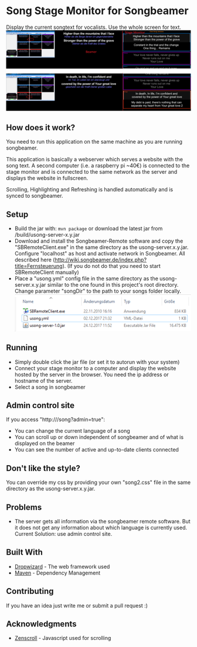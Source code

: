 # Song Stage Monitor for Songbeamer

Display the current songtext for vocalists. Use the whole screen for text.
![Alt text](/screenshot.png?raw=true "Screenshots")


## How does it work?

You need to run this application on the same machine as you are running songbeamer. 

This application is basically a webserver which serves a website with the song text. 
A second computer (i.e. a raspberry pi ~40€) is connected to the stage monitor and is connected to the same network 
as the server and displays the website in fullscreen.

Scrolling, Highlighting and Refreshing is handled automatically and is synced to songbeamer.

## Setup
* Build the jar with: ```mvn package``` or download the latest jar from /build/usong-server-x.y.jar
* Download and install the Songbeamer-Remote software
and copy the "SBRemoteClient.exe" in the same directory as the usong-server.x.y.jar. Configure "localhost" as host 
and activate network in Songbeamer. All described here (http://wiki.songbeamer.de/index.php?title=Fernsteuerung).
(If you do not do that you need to start SBRemoteClient manually)
* Place a "usong.yml" config file in the same directory as the usong-server.x.y.jar similar to the one found in 
this project's root directory. Change parameter "songDir" to the path to your songs folder locally.
![Alt text](/build/setup-example.PNG?raw=true "Setup example Screenshot")

## Running
* Simply double click the jar file (or set it to autorun with your system)
* Connect your stage monitor to a computer 
and display the website hosted by the server in the browser. You need the ip address or hostname of the server. 
* Select a song in songbeamer

## Admin control site
If you access "http://<hostname>/song?admin=true": 
* You can change the current language of a song
* You can scroll up or down independent of songbeamer and of what is displayed on the beamer
* You can see the number of active and up-to-date clients connected

## Don't like the style?
You can override my css by providing your own "song2.css" file in the same directory as the usong-server.x.y.jar.

## Problems
* The server gets all information via the songbeamer remote software. But it does not get any information about which 
language is currently used. 
Current Solution: use admin control site.

## Built With
* [Dropwizard](http://www.dropwizard.io/1.0.2/docs/) - The web framework used
* [Maven](https://maven.apache.org/) - Dependency Management

## Contributing
If you have an idea just write me or submit a pull request :)

## Acknowledgments
* [Zenscroll](https://github.com/zengabor/zenscroll) - Javascript used for scrolling
